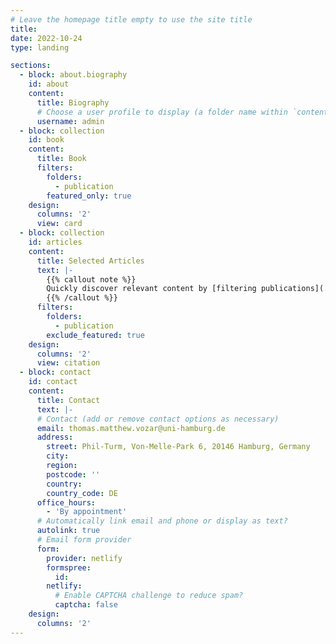 ```yaml
---
# Leave the homepage title empty to use the site title
title:
date: 2022-10-24
type: landing

sections:
  - block: about.biography
    id: about
    content:
      title: Biography
      # Choose a user profile to display (a folder name within `content/authors/`)
      username: admin
  - block: collection
    id: book
    content:
      title: Book
      filters:
        folders:
          - publication
        featured_only: true
    design:
      columns: '2'
      view: card
  - block: collection
    id: articles
    content:
      title: Selected Articles
      text: |-
        {{% callout note %}}
        Quickly discover relevant content by [filtering publications](./publication/).
        {{% /callout %}}
      filters:
        folders:
          - publication
        exclude_featured: true
    design:
      columns: '2'
      view: citation
  - block: contact
    id: contact
    content:
      title: Contact
      text: |-
      # Contact (add or remove contact options as necessary)
      email: thomas.matthew.vozar@uni-hamburg.de
      address:
        street: Phil-Turm, Von-Melle-Park 6, 20146 Hamburg, Germany
        city:
        region:
        postcode: ''
        country:
        country_code: DE
      office_hours:
        - 'By appointment'
      # Automatically link email and phone or display as text?
      autolink: true
      # Email form provider
      form:
        provider: netlify
        formspree:
          id:
        netlify:
          # Enable CAPTCHA challenge to reduce spam?
          captcha: false
    design:
      columns: '2'
---
```

